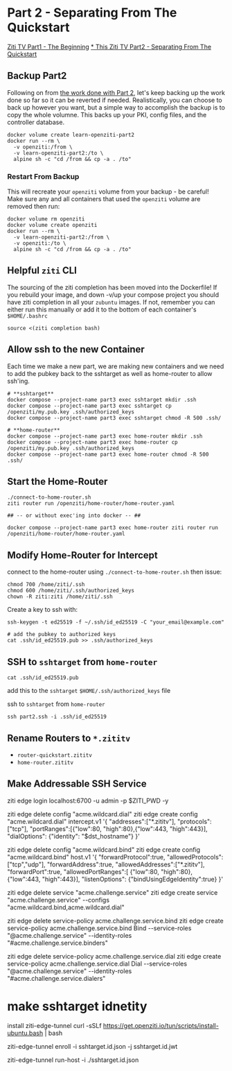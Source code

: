 # Part 2 - Separating From The Quickstart

[Ziti TV Part1 - The Beginning](https://www.youtube.com/live/93QZQWdblPU?si=MASCdTOauBIsRQAj)
[* This Ziti TV Part2 - Separating From The Quickstart](https://www.youtube.com/live/AqLyqgNP3Qk?si=1t5nj64-Uvc6vaYq)

## Backup Part2

Following on from [the work done with Part 2](../part2-adding-a-second-router/README.md), let's keep
backing up the work done so far so it can be reverted if needed. Realistically, you can choose to back up
however you want, but a simple way to accomplish the backup is to copy the whole volumne. This backs up
your PKI, config files, and the controller database.

```
docker volume create learn-openziti-part2
docker run --rm \
  -v openziti:/from \
  -v learn-openziti-part2:/to \
  alpine sh -c "cd /from && cp -a . /to"
```

### Restart From Backup

This will recreate your `openziti` volume from your backup - be careful! Make sure any and all containers that used
the `openziti` volume are removed then run:
```
docker volume rm openziti
docker volume create openziti
docker run --rm \
  -v learn-openziti-part2:/from \
  -v openziti:/to \
  alpine sh -c "cd /from && cp -a . /to"
```

## Helpful `ziti` CLI 

The sourcing of the ziti completion has been moved into the Dockerfile! If you rebuild your image, and down -v/up
your compose project you should have ziti <tab> completion in all your `zubuntu` images. If not, remember you can
either run this manually or add it to the bottom of each container's `$HOME/.bashrc`
```
source <(ziti completion bash)
```

## Allow ssh to the new Container
Each time we make a new part, we are making new containers and we need to add the pubkey back to the sshtarget 
as well as home-router to allow ssh'ing.

```
# **sshtarget**
docker compose --project-name part3 exec sshtarget mkdir .ssh
docker compose --project-name part3 exec sshtarget cp /openziti/my.pub.key .ssh/authorized_keys
docker compose --project-name part3 exec sshtarget chmod -R 500 .ssh/

# **home-router**
docker compose --project-name part3 exec home-router mkdir .ssh
docker compose --project-name part3 exec home-router cp /openziti/my.pub.key .ssh/authorized_keys
docker compose --project-name part3 exec home-router chmod -R 500 .ssh/
```

## Start the Home-Router
```
./connect-to-home-router.sh
ziti router run /openziti/home-router/home-router.yaml

## -- or without exec'ing into docker -- ##

docker compose --project-name part3 exec home-router ziti router run /openziti/home-router/home-router.yaml
```

## Modify Home-Router for Intercept

connect to the home-router using `./connect-to-home-router.sh` then issue:
```
chmod 700 /home/ziti/.ssh
chmod 600 /home/ziti/.ssh/authorized_keys
chown -R ziti:ziti /home/ziti/.ssh
```

Create a key to ssh with:
```
ssh-keygen -t ed25519 -f ~/.ssh/id_ed25519 -C "your_email@example.com"

# add the pubkey to authorized keys
cat .ssh/id_ed25519.pub >> .ssh/authorized_keys
```

## SSH to `sshtarget` from `home-router`

```
cat .ssh/id_ed25519.pub
```

add this to the `sshtarget` `$HOME/.ssh/authorized_keys` file

ssh to `sshtarget` from `home-router`
```
ssh part2.ssh -i .ssh/id_ed25519
```

## Rename Routers to `*.zititv`

* `router-quickstart.zititv`
* `home-router.zititv`

## Make Addressable SSH Service



ziti edge login localhost:6700 -u admin -p $ZITI_PWD -y

ziti edge delete config "acme.wildcard.dial"
ziti edge create config "acme.wildcard.dial" intercept.v1 '{
    "addresses":["*.zititv"],
    "protocols":["tcp"],
    "portRanges":[{"low":80, "high":80},{"low":443, "high":443}],
    "dialOptions": {"identity": "$dst_hostname"}
}'

ziti edge delete config "acme.wildcard.bind"
ziti edge create config "acme.wildcard.bind" host.v1      '{
    "forwardProtocol":true,
    "allowedProtocols":["tcp","udp"],
    "forwardAddress":true,
    "allowedAddresses":["*.zititv"],
    "forwardPort":true,
    "allowedPortRanges":[ {"low":80, "high":80},{"low":443, "high":443}],
    "listenOptions": {"bindUsingEdgeIdentity":true}
}'

ziti edge delete service "acme.challenge.service"
ziti edge create service "acme.challenge.service" --configs "acme.wildcard.bind,acme.wildcard.dial"

ziti edge delete service-policy acme.challenge.service.bind
ziti edge create service-policy acme.challenge.service.bind Bind --service-roles "@acme.challenge.service" --identity-roles "#acme.challenge.service.binders"

ziti edge delete service-policy acme.challenge.service.dial
ziti edge create service-policy acme.challenge.service.dial Dial --service-roles "@acme.challenge.service" --identity-roles "#acme.challenge.service.dialers"



# make sshtarget idnetity

install ziti-edge-tunnel
curl -sSLf https://get.openziti.io/tun/scripts/install-ubuntu.bash | bash

ziti-edge-tunnel enroll -i sshtarget.id.json -j sshtarget.id.jwt

ziti-edge-tunnel run-host -i ./sshtarget.id.json














